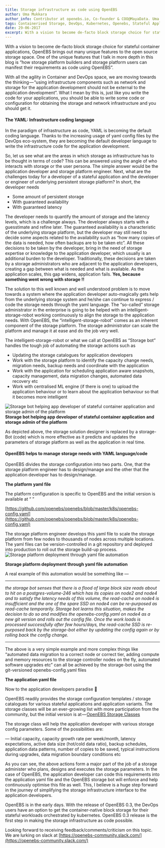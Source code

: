 ```yaml
---
title: Storage infrastructure as code using OpenEBS
author: Uma Mukkara
author_info: Contributor at openebs.io, Co-founder & COO@MayaData. Uma led product development in the early days of MayaData (CloudByte).
tags: Containerised Storage, DevOps, Kubernetes, Openebs, Stateful Applications
date: 29-06-2017
excerpt: With a vision to become de-facto block storage choice for stateful container applications, OpenEBS brings out many unique features to the open source storage space. 
---
```


With a vision to become de-facto block storage choice for stateful container applications, OpenEBS brings out many unique features to the open source storage space. One of the unique features that I talk in more depth in this blog is “how storage platform builders and storage platform users can manifest their requirements as code using OpenEBS”.

With all the agility in Container and DevOps space, we are moving towards the thinking — “using infrastructure components such as network and storage for the application development should not be external to the application development”. What I mean by this is, just like you write the code for your applications, you should be able to write some code or configuration for obtaining the storage and network infrastructure and you should get it.

#### The YAML: Infrastructure coding language

In the paradigm of infrastructure as code, YAML is becoming the default coding language. Thanks to the increasing usage of yaml config files by the DevOps eco-system, they are becoming the default developer language to write the infrastructure code for the application development.

So, let us see what are the areas in which storage as infrastructure has to be thought in terms of code? This can be answered using the angle of who interacts with storage or the user persona. The simple answer would be the application developer and storage platform engineer. Next, what are the challenges today for a developer of a stateful application and the developer or engineer of underlying persistent storage platform? In short, the developer needs

- Some amount of persistent storage
- With guaranteed availability
- With guaranteed latency

The developer needs to quantify the amount of storage and the latency levels, which is a challenge always. The developer always starts with a guesstimate and refine later. The guaranteed availability is a characteristic of the underlying storage platform, but the developer may still need to decide some aspects related to the availability such as “how many copies of the data is needed, how often backups are to be taken etc”. All these decisions to be taken by the developer, bring in the need of storage expertise or knowledge to the application developer, which usually is an additional burden to the developer. Traditionally, these decisions are taken by a storage administrators who are adjacent to the application developers, creating a gap between what is needed and what is available. As the application scales, this gap widens, application fails. **Yes, because something went wrong with storage !!**

The solution to this well known and well understood problem is to move towards a system where the application developer auto-magically gets help from the underlying storage system and he/she can continue to express / code the storage needs through the yaml language. The “so-called” storage administrator in the enterprise is going to be helped with an intelligent-storage-robot working continuously to align the storage to the application needs. With OpenEBS, the “intelligent-storage-robot” comes as an inherent component of the storage platform. The storage administrator can scale the platform and manage it at ease and do the job very well.

The intelligent-storage-robot or what we call at OpenEBS as “Storage bot” handles the tough job of automating the storage actions such as

- Updating the storage catalogues for application developers
- Work with the storage platform to identify the capacity change needs, migration needs, backup needs and coordinate with the application
- Work with the application for scheduling application aware snapshots, capacity management, data migration changes, automated data recovery etc
- Work with centralised ML engine (if there is one) to upload the application behaviour or to learn about the application behaviour so that it becomes more intelligent

![Storage bot helping app developer of stateful container application and storage admin of the platform](https://cdn-images-1.medium.com/max/800/1*3wWTPR7i1gAVagzBYlOBmg.png)
**Storage bot helping app developer of stateful container application and storage admin of the platform** 

As depicted above, the storage solution designer is replaced by a storage-Bot (code) which is more effective as it predicts and updates the parameters of storage platform as well as the application in real time.

#### OpenEBS helps to manage storage needs with YAML language/code

OpenEBS divides the storage configuration into two parts. One, that the storage platform engineer has to design/manage and the other that the application developer has to design/manage.

**The platform yaml file**

The platform configuration is specific to OpenEBS and the initial version is available at “ ”

[https://github.com/openebs/openebs/blob/master/k8s/openebs-config.yaml](https://github.com/openebs/openebs/blob/master/k8s/openebs-config.yaml)

The storage platform engineer develops this yaml file to scale the storage platform from few nodes to thousands of nodes across multiple locations. The yaml files can be version-controlled in a git repository and deployed into production to roll out the storage build-up process.
![Storage platform deployment through yaml file automation](https://cdn-images-1.medium.com/max/800/1*WiZS5A4iLPeMtwxUmdxunQ.png)

**Storage platform deployment through yaml file automation**

A real example of this automation would be something like —

---

*the storage bot senses that there is a flood of large block size reads about to hit on a postgres-volume-246 which has its copies on node2 and node4 and to satisfy the latency needs of this volume, the read-cache on node4 is insufficient and the one of the spare SSD on node4 can be re-purposed as read-cache temporarily. Storage bot learns this situation, makes the decision to do so and modifies the openebs-config.yaml on node4 as a new git version and rolls out the config file. Once the work loads is processed successfully after few hours/days, the read-cache SSD is re-purposed back by the storage-bot either by updating the config again or by rolling back the config change.*

---

The above is a very simple example and more complex things like “automated data migration to a correct node or correct tier, adding compute and memory resources to the storage controller nodes on the fly, automated software upgrades etc” can all be achieved by the storage-bot using the git-versioned openebs-config.yaml files

**The application yaml file**

Now to the application developers paradise 🙂

OpenEBS readily provides the storage configuration templates / storage catalogues for various stateful applications and application variants. The storage classes will be an ever-growing list with more participation from the community, but the initial version is at — [OpenEBS Storage Classes](https://github.com/openebs/openebs/blob/master/k8s/openebs-storageclasses.yaml)

The storage class will help the application developer with various storage config parameters. Some of the possibilities are:

— Initial capacity, capacity growth rate per week/month, latency expectations, active data size (hot/cold data ratio), backup schedules, application data patterns, number of copies to be saved, typical instructions during upgrades, data migration boundary conditions etc

As you can see, the above actions form a major part of the job of a storage administer who plans, designs and executes the storage parameters. In the case of OpenEBS, the application developer can code this requirements into the application yaml file and the OpenEBS storage bot will enforce and help continuously optimise this file as well. This, I believe is a huge step forward in the journey of simplifying the storage infrastructure interface to the application developers.

OpenEBS is in the early days. With the release of OpenEBS 0.3, the DevOps users have an option to get the container-native block storage for their stateful workloads orchestrated by kubernetes. OpenEBS 0.3 release is the first step in making the storage infrastructure as code possible.

Looking forward to receiving feedback/comments/criticism on this topic. We are lurking on slack at [https://openebs-community.slack.com/](https://openebs-community.slack.com/)
